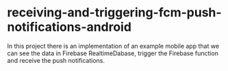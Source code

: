 # receiving-and-triggering-fcm-push-notifications-android
In this project there is an implementation of an example mobile app that we can see the data in Firebase RealtimeDabase, trigger the Firebase function and receive the push notifications.
